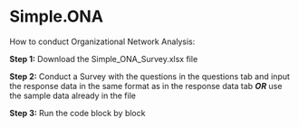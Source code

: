 # Simple.ONA
How to conduct Organizational Network Analysis:

**Step 1:** Download the Simple_ONA_Survey.xlsx file

**Step 2:** Conduct a Survey with the questions in the questions tab and input the response data in the same format as in the response data tab ***OR*** use the sample data already in the file
        
**Step 3:** Run the code block by block


